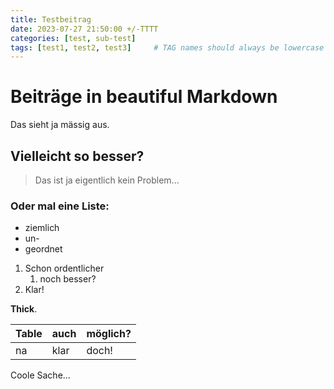 ```yaml
---
title: Testbeitrag
date: 2023-07-27 21:50:00 +/-TTTT
categories: [test, sub-test]
tags: [test1, test2, test3]     # TAG names should always be lowercase
---
```


# Beiträge in beautiful Markdown

Das sieht ja mässig aus.

## Vielleicht so besser?

> Das ist ja eigentlich kein Problem...

### Oder mal eine Liste:

- ziemlich
- un-
- geordnet

1. Schon ordentlicher
   1. noch besser?
2. Klar!

**Thick**.

| Table | auch | möglich? |
| -- | -- | -- |
| na | klar | doch! |

Coole Sache...
